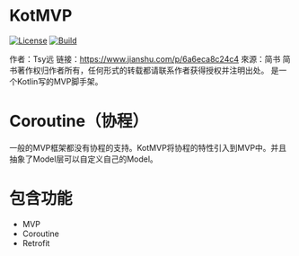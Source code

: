 # KotMVP
[![License](https://img.shields.io/badge/license-Apache%202-green.svg)](https://www.apache.org/licenses/LICENSE-2.0)
[![Build](https://travis-ci.org/xialonghua/kotmvp.svg?branch=master)](https://github.com/xialonghua/kotmvp)

作者：Tsy远
链接：https://www.jianshu.com/p/6a6eca8c24c4
來源：简书
简书著作权归作者所有，任何形式的转载都请联系作者获得授权并注明出处。
是一个Kotlin写的MVP脚手架。

# Coroutine（协程）
一般的MVP框架都没有协程的支持。KotMVP将协程的特性引入到MVP中。并且抽象了Model层可以自定义自己的Model。

# 包含功能
- MVP
- Coroutine
- Retrofit
